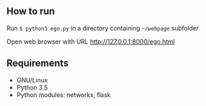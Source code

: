 ## How to run

Run `$ python3 ego.py` in a directory containing `~/webpage` subfolder

Open web browser with URL http://127.0.0.1:8000/ego.html

## Requirements

* GNU/Linux
* Python 3.5
* Python modules: networkx, flask
